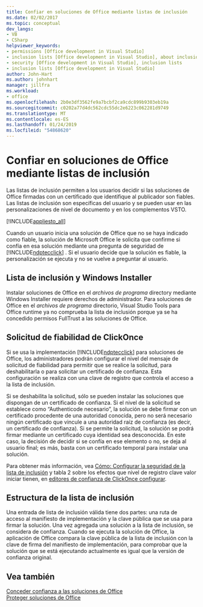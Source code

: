 ```yaml
---
title: Confiar en soluciones de Office mediante listas de inclusión
ms.date: 02/02/2017
ms.topic: conceptual
dev_langs:
- VB
- CSharp
helpviewer_keywords:
- permissions [Office development in Visual Studio]
- inclusion lists [Office development in Visual Studio], about inclusion lists
- security [Office development in Visual Studio], inclusion lists
- inclusion lists [Office development in Visual Studio]
author: John-Hart
ms.author: johnhart
manager: jillfra
ms.workload:
- office
ms.openlocfilehash: 2b0e3df3562fe9a7bcbf2ca9cdc899b9303eb19a
ms.sourcegitcommit: c0202a77d4dc562cdc55dc2e6223c062281d9749
ms.translationtype: MT
ms.contentlocale: es-ES
ms.lasthandoff: 01/24/2019
ms.locfileid: "54868620"
---
```

# <a name="trust-office-solutions-by-using-inclusion-lists"></a>Confiar en soluciones de Office mediante listas de inclusión
  Las listas de inclusión permiten a los usuarios decidir si las soluciones de Office firmadas con un certificado que identifique al publicador son fiables. Las listas de inclusión son específicas del usuario y se pueden usar en las personalizaciones de nivel de documento y en los complementos VSTO.  
  
 [!INCLUDE[appliesto_all](../vsto/includes/appliesto-all-md.md)]  
  
 Cuando un usuario inicia una solución de Office que no se haya indicado como fiable, la solución de Microsoft Office le solicita que confirme si confía en esa solución mediante una pregunta de seguridad de [!INCLUDE[ndptecclick](../vsto/includes/ndptecclick-md.md)] . Si el usuario decide que la solución es fiable, la personalización se ejecuta y no se vuelve a preguntar al usuario.  
  
## <a name="inclusion-list-and-windows-installer"></a>Lista de inclusión y Windows Installer  
 Instalar soluciones de Office en el *archivos de programa* directory mediante Windows Installer requiere derechos de administrador. Para soluciones de Office en el *archivos de programa* directorio, Visual Studio Tools para Office runtime ya no comprueba la lista de inclusión porque ya se ha concedido permisos FullTrust a las soluciones de Office.  
  
## <a name="clickonce-trust-prompt"></a>Solicitud de fiabilidad de ClickOnce  
 Si se usa la implementación [!INCLUDE[ndptecclick](../vsto/includes/ndptecclick-md.md)] para soluciones de Office, los administradores podrán configurar el nivel del mensaje de solicitud de fiabilidad para permitir que se realice la solicitud, para deshabilitarla o para solicitar un certificado de confianza. Esta configuración se realiza con una clave de registro que controla el acceso a la lista de inclusión.  
  
 Si se deshabilita la solicitud, sólo se pueden instalar las soluciones que dispongan de un certificado de confianza. Si el nivel de la solicitud se establece como “Authenticode necesario”, la solución se debe firmar con un certificado procedente de una autoridad conocida, pero no será necesario ningún certificado que vincule a una autoridad raíz de confianza (es decir, un certificado de confianza). Si se permite la solicitud, la solución se podrá firmar mediante un certificado cuya identidad sea desconocida. En este caso, la decisión de decidir si se confía en ese elemento o no, se deja al usuario final; es más, basta con un certificado temporal para instalar una solución.  
  
 Para obtener más información, vea [Cómo: Configurar la seguridad de la lista de inclusión](../vsto/how-to-configure-inclusion-list-security.md) y tabla 2 sobre los efectos que nivel de registro clave valor iniciar tienen, en [editores de confianza de ClickOnce configurar](http://go.microsoft.com/fwlink/?LinkId=94774).  
  
## <a name="structure-of-the-inclusion-list"></a>Estructura de la lista de inclusión  
 Una entrada de lista de inclusión válida tiene dos partes: una ruta de acceso al manifiesto de implementación y la clave pública que se usa para firmar la solución. Una vez agregada una solución a la lista de inclusión, se considera de confianza. Cuando se ejecuta la solución de Office, la aplicación de Office compara la clave pública de la lista de inclusión con la clave de firma del manifiesto de implementación, para comprobar que la solución que se está ejecutando actualmente es igual que la versión de confianza original.  
  
## <a name="see-also"></a>Vea también  
 [Conceder confianza a las soluciones de Office](../vsto/granting-trust-to-office-solutions.md)   
 [Proteger soluciones de Office](../vsto/securing-office-solutions.md)  
